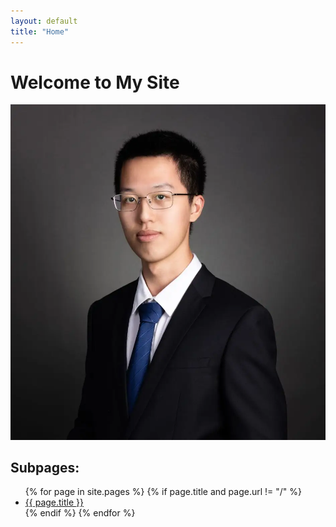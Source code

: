 ```yaml
---
layout: default
title: "Home"
---
```


# Welcome to My Site

<!-- <link rel="icon" type="image/x-icon" href="images/my-notion-face-customized.png"> -->

<img src="./images/ZHANG-Yuhao-scaled-940x1000-ct.webp" alt="Alt text">

## Subpages:
<ul>
  {% for page in site.pages %}
    {% if page.title and page.url != "/" %}
      <li><a href="{{ page.url | relative_url }}">{{ page.title }}</a></li>
    {% endif %}
  {% endfor %}
</ul>
